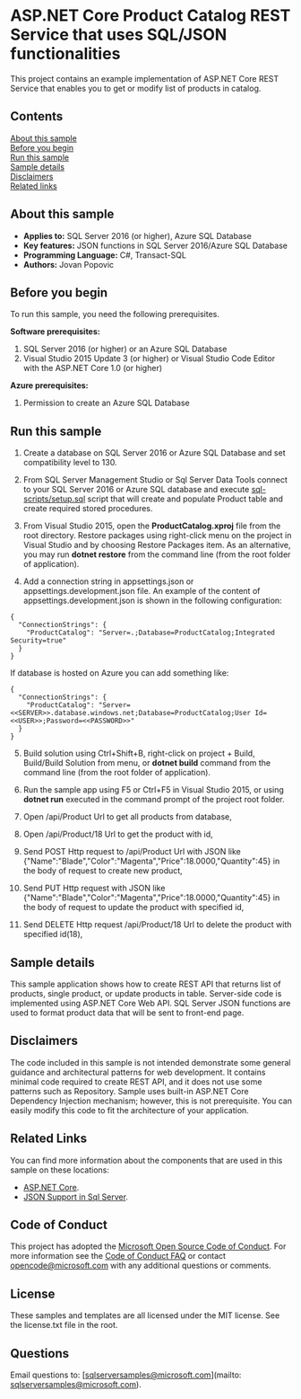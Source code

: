 # ASP.NET Core Product Catalog REST Service that uses SQL/JSON functionalities 

This project contains an example implementation of ASP.NET Core REST Service that enables you to get or modify list of products in catalog.

## Contents

[About this sample](#about-this-sample)<br/>
[Before you begin](#before-you-begin)<br/>
[Run this sample](#run-this-sample)<br/>
[Sample details](#sample-details)<br/>
[Disclaimers](#disclaimers)<br/>
[Related links](#related-links)<br/>

<a name=about-this-sample></a>

## About this sample

- **Applies to:** SQL Server 2016 (or higher), Azure SQL Database
- **Key features:** JSON functions in SQL Server 2016/Azure SQL Database
- **Programming Language:** C#, Transact-SQL
- **Authors:** Jovan Popovic

<a name=before-you-begin></a>

## Before you begin

To run this sample, you need the following prerequisites.

**Software prerequisites:**

1. SQL Server 2016 (or higher) or an Azure SQL Database
2. Visual Studio 2015 Update 3 (or higher) or Visual Studio Code Editor with the ASP.NET Core 1.0 (or higher)

**Azure prerequisites:**

1. Permission to create an Azure SQL Database

<a name=run-this-sample></a>

## Run this sample

1. Create a database on SQL Server 2016 or Azure SQL Database and set compatibility level to 130.

2. From SQL Server Management Studio or Sql Server Data Tools connect to your SQL Server 2016 or Azure SQL database and execute [sql-scripts/setup.sql](sql-scripts/setup.sql) script that will create and populate Product table and create required stored procedures.

3. From Visual Studio 2015, open the **ProductCatalog.xproj** file from the root directory. Restore packages using right-click menu on the project in Visual Studio and by choosing Restore Packages item. As an alternative, you may run **dotnet restore** from the command line (from the root folder of application).


4. Add a connection string in appsettings.json or appsettings.development.json file. An example of the content of appsettings.development.json is shown in the following configuration:

```
{
  "ConnectionStrings": {
    "ProductCatalog": "Server=.;Database=ProductCatalog;Integrated Security=true"
  }
}
```

If database is hosted on Azure you can add something like:
```
{
  "ConnectionStrings": {
    "ProductCatalog": "Server=<<SERVER>>.database.windows.net;Database=ProductCatalog;User Id=<<USER>>;Password=<<PASSWORD>>"
  }
}
```

5. Build solution using Ctrl+Shift+B, right-click on project + Build, Build/Build Solution from menu, or **dotnet build** command from the command line (from the root folder of application).

6. Run the sample app using F5 or Ctrl+F5 in Visual Studio 2015, or using **dotnet run** executed in the command prompt of the project root folder.  
  1. Open /api/Product Url to get all products from database,
  2. Open /api/Product/18 Url to get the product with id,
  3. Send POST Http request to /api/Product Url with JSON like {"Name":"Blade","Color":"Magenta","Price":18.0000,"Quantity":45} in the body of request to create new product,
  4. Send PUT Http request with JSON like {"Name":"Blade","Color":"Magenta","Price":18.0000,"Quantity":45} in the body of request to update the product with specified id,
  5. Send DELETE Http request /api/Product/18 Url to delete the product with specified id(18),

<a name=sample-details></a>

## Sample details

This sample application shows how to create REST API that returns list of products, single product, or update products in table.
Server-side code is implemented using ASP.NET Core Web API.
SQL Server JSON functions are used to format product data that will be sent to front-end page.

<a name=disclaimers></a>

## Disclaimers
The code included in this sample is not intended demonstrate some general guidance and architectural patterns for web development. It contains minimal code required to create REST API, and it does not use some patterns such as Repository. Sample uses built-in ASP.NET Core Dependency Injection mechanism; however, this is not prerequisite.
You can easily modify this code to fit the architecture of your application.

<a name=related-links></a>

## Related Links

You can find more information about the components that are used in this sample on these locations: 
- [ASP.NET Core](http://www.asp.net/core).
- [JSON Support in Sql Server](https://msdn.microsoft.com/en-us/library/dn921897.aspx).

## Code of Conduct
This project has adopted the [Microsoft Open Source Code of Conduct](https://opensource.microsoft.com/codeofconduct/). For more information see the [Code of Conduct FAQ](https://opensource.microsoft.com/codeofconduct/faq/) or contact [opencode@microsoft.com](mailto:opencode@microsoft.com) with any additional questions or comments.

## License
These samples and templates are all licensed under the MIT license. See the license.txt file in the root.

## Questions
Email questions to: [sqlserversamples@microsoft.com](mailto: sqlserversamples@microsoft.com).